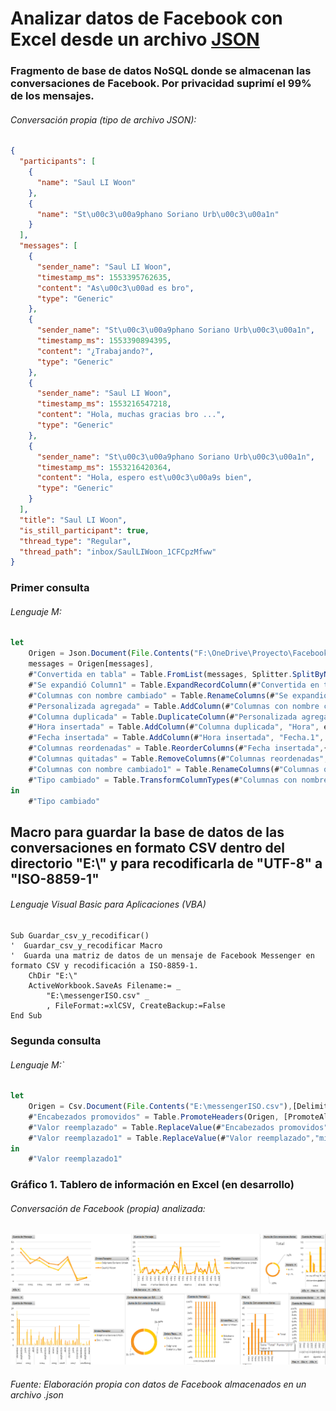 # Analizar datos de Facebook con Excel desde un archivo [JSON](https://developer.mozilla.org/es/docs/Learn/JavaScript/Objects/JSON)

### Fragmento de base de datos NoSQL donde se almacenan las conversaciones de Facebook. Por privacidad suprimí el 99% de los mensajes.
###### Conversación propia (tipo de archivo JSON):
```json
{
  "participants": [
    {
      "name": "Saul LI Woon"
    },
    {
      "name": "St\u00c3\u00a9phano Soriano Urb\u00c3\u00a1n"
    }
  ],
  "messages": [
    {
      "sender_name": "Saul LI Woon",
      "timestamp_ms": 1553395762635,
      "content": "As\u00c3\u00ad es bro",
      "type": "Generic"
    },
    {
      "sender_name": "St\u00c3\u00a9phano Soriano Urb\u00c3\u00a1n",
      "timestamp_ms": 1553390894395,
      "content": "¿Trabajando?",
      "type": "Generic"
    },
    {
      "sender_name": "Saul LI Woon",
      "timestamp_ms": 1553216547218,
      "content": "Hola, muchas gracias bro ...",
      "type": "Generic"
    },
    {
      "sender_name": "St\u00c3\u00a9phano Soriano Urb\u00c3\u00a1n",
      "timestamp_ms": 1553216420364,
      "content": "Hola, espero est\u00c3\u00a9s bien",
      "type": "Generic"
    }
  ],
  "title": "Saul LI Woon",
  "is_still_participant": true,
  "thread_type": "Regular",
  "thread_path": "inbox/SaulLIWoon_1CFCpzMfww"
}
```
### Primer consulta 
###### Lenguaje M:
```js
let
    Origen = Json.Document(File.Contents("F:\OneDrive\Proyecto\FacebookProject\Query\LectureJSON\message_1.json")),
    messages = Origen[messages],
    #"Convertida en tabla" = Table.FromList(messages, Splitter.SplitByNothing(), null, null, ExtraValues.Error),
    #"Se expandió Column1" = Table.ExpandRecordColumn(#"Convertida en tabla", "Column1", {"sender_name", "timestamp_ms", "content"}, {"Column1.sender_name", "Column1.timestamp_ms", "Column1.content"}),
    #"Columnas con nombre cambiado" = Table.RenameColumns(#"Se expandió Column1",{{"Column1.sender_name", "Emisor/Receptor"}, {"Column1.timestamp_ms", "Fecha"}, {"Column1.content", "Mensaje"}}),
    #"Personalizada agregada" = Table.AddColumn(#"Columnas con nombre cambiado", "Tiempo", each #datetime(1970, 1, 1, 0, 0, 0 ) + #duration(0, -6, 0, [Fecha]/1000)),
    #"Columna duplicada" = Table.DuplicateColumn(#"Personalizada agregada", "Tiempo", "Tiempo - Copia"),
    #"Hora insertada" = Table.AddColumn(#"Columna duplicada", "Hora", each DateTime.Time([#"Tiempo - Copia"]), type time),
    #"Fecha insertada" = Table.AddColumn(#"Hora insertada", "Fecha.1", each DateTime.Date([#"Tiempo - Copia"]), type date),
    #"Columnas reordenadas" = Table.ReorderColumns(#"Fecha insertada",{"Emisor/Receptor", "Fecha", "Mensaje", "Tiempo", "Tiempo - Copia", "Fecha.1", "Hora"}),
    #"Columnas quitadas" = Table.RemoveColumns(#"Columnas reordenadas",{"Fecha", "Tiempo", "Tiempo - Copia"}),
    #"Columnas con nombre cambiado1" = Table.RenameColumns(#"Columnas quitadas",{{"Fecha.1", "Fecha"}}),
    #"Tipo cambiado" = Table.TransformColumnTypes(#"Columnas con nombre cambiado1",{{"Fecha", Int64.Type}})
in
    #"Tipo cambiado"
```
## Macro para guardar la base de datos de las conversaciones en formato CSV dentro del directorio "E:\\" y para recodificarla de "UTF-8" a "ISO-8859-1"
###### Lenguaje Visual Basic para Aplicaciones (VBA)
```vbnet
Sub Guardar_csv_y_recodificar()
'  Guardar_csv_y_recodificar Macro
'  Guarda una matriz de datos de un mensaje de Facebook Messenger en formato CSV y recodificación a ISO-8859-1.
    ChDir "E:\"
    ActiveWorkbook.SaveAs Filename:= _
        "E:\messengerISO.csv" _
        , FileFormat:=xlCSV, CreateBackup:=False   
End Sub
```
### Segunda consulta 
###### Lenguaje M:`

```javascript
let
    Origen = Csv.Document(File.Contents("E:\messengerISO.csv"),[Delimiter=",", Columns=4, Encoding=65001, QuoteStyle=QuoteStyle.Csv]),
    #"Encabezados promovidos" = Table.PromoteHeaders(Origen, [PromoteAllScalars=true]),
    #"Valor reemplazado" = Table.ReplaceValue(#"Encabezados promovidos","s�bado","sábado",Replacer.ReplaceText,{"Fecha"}),
    #"Valor reemplazado1" = Table.ReplaceValue(#"Valor reemplazado","mi�rcoles","miércoles",Replacer.ReplaceText,{"Fecha"})
in
    #"Valor reemplazado1"
```


### Gráfico 1. Tablero de información en Excel (en desarrollo)
###### Conversación de Facebook (propia) analizada:
<img src="https://github.com/StefanoSoriano/Analizar-datos-de-Facebook-con-Excel-en-lenguaje-M/blob/master/Facebook%20conversations.png?raw=true"/>

###### Fuente: Elaboración propia con datos de Facebook almacenados en un archivo .json

